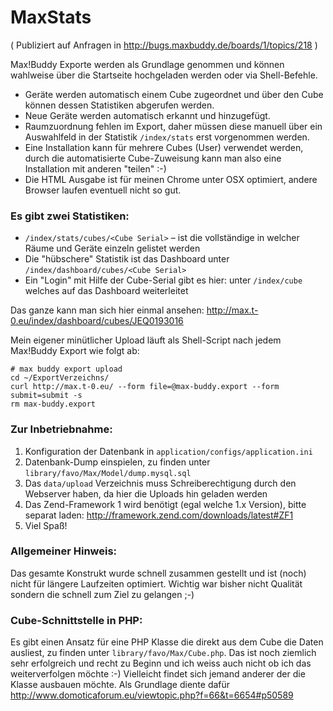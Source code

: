 MaxStats
========

( Publiziert auf Anfragen in http://bugs.maxbuddy.de/boards/1/topics/218 )

Max!Buddy Exporte werden als Grundlage genommen und können wahlweise über die Startseite hochgeladen werden oder via Shell-Befehle.

- Geräte werden automatisch einem Cube zugeordnet und über den Cube können dessen Statistiken abgerufen werden.
- Neue Geräte werden automatisch erkannt und hinzugefügt.
- Raumzuordnung fehlen im Export, daher müssen diese manuell über ein Auswahlfeld in der Statistik `/index/stats` erst vorgenommen werden.
- Eine Installation kann für mehrere Cubes (User) verwendet werden, durch die automatisierte Cube-Zuweisung kann man also eine Installation mit anderen "teilen" :-)
- Die HTML Ausgabe ist für meinen Chrome unter OSX optimiert, andere Browser laufen eventuell nicht so gut.

### Es gibt zwei Statistiken:

- `/index/stats/cubes/<Cube Serial>` – ist die vollständige in welcher Räume und Geräte einzeln gelistet werden
- Die "hübschere" Statistik ist das Dashboard unter `/index/dashboard/cubes/<Cube Serial>`
- Ein "Login" mit Hilfe der Cube-Serial gibt es hier: unter `/index/cube` welches auf das Dashboard weiterleitet

Das ganze kann man sich hier einmal ansehen: http://max.t-0.eu/index/dashboard/cubes/JEQ0193016

Mein eigener minütlicher Upload läuft als Shell-Script nach jedem Max!Buddy Export wie folgt ab:

    # max buddy export upload
    cd ~/ExportVerzeichns/
    curl http://max.t-0.eu/ --form file=@max-buddy.export --form submit=submit -s
    rm max-buddy.export


### Zur Inbetriebnahme:

1. Konfiguration der Datenbank in `application/configs/application.ini`
2. Datenbank-Dump einspielen, zu finden unter `library/favo/Max/Model/dump.mysql.sql`
3. Das `data/upload` Verzeichnis muss Schreiberechtigung durch den Webserver haben, da hier die Uploads hin geladen werden
4. Das Zend-Framework 1 wird benötigt (egal welche 1.x Version), bitte separat laden: http://framework.zend.com/downloads/latest#ZF1
5. Viel Spaß!

### Allgemeiner Hinweis:

Das gesamte Konstrukt wurde schnell zusammen gestellt und ist (noch) nicht für längere Laufzeiten optimiert. Wichtig war bisher nicht Qualität sondern die schnell zum Ziel zu gelangen ;-)

### Cube-Schnittstelle in PHP:

Es gibt einen Ansatz für eine PHP Klasse die direkt aus dem Cube die Daten ausliest, zu finden unter `library/favo/Max/Cube.php`. Das ist noch ziemlich sehr erfolgreich und recht zu Beginn und ich weiss auch nicht ob ich das weiterverfolgen möchte :-)
Vielleicht findet sich jemand anderer der die Klasse ausbauen möchte. Als Grundlage diente dafür http://www.domoticaforum.eu/viewtopic.php?f=66&t=6654#p50589

